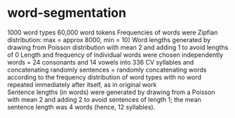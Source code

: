 # word-segmentation

1000 word types
60,000 word tokens 
Frequencies of words were Zipfian distribution: max = approx 8000, min =  10) 
Word lengths generated by drawing from Poisson distribution with mean 2 and adding 1 to avoid lengths of 0 
Length and frequency of individual words were chosen independently 
words = 24 consonants and 14 vowels into 336 CV syllables and concatenating randomly 
sentences = randomly concatenating words according to the frequency distribution of word types with no word 
repeated immediately after itself, as in original work  
Sentence lengths (in words) were generated by drawing from a Poisson
with mean 2 and adding 2 to avoid sentences of length 1; the mean
sentence length was 4 words (hence, 12 syllables).
